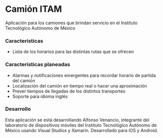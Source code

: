 # Camión ITAM

Aplicación para los camiones que brindan servicio en el Instituto Tecnológico Autónomo de México

### Características

+ Lista de los horarios para las distintas rutas que se ofrecen

### Características planeadas

+ Alarmas y notificaciones emergentes para recordar horario de partida del camión
+ Localización del camión en tiempo real o hacer una aproximación
+ Prever tiempos de llegadas de los distintos transportes
+ Soporte para idioma inglés

### Desarrollo

Esta aplicación se está desarrollando Alfonso Venancio, integrante del laboratorio de dispositivos móviles del Instituto Tecnológico Autónomo de México usando Visual Studios y Xamarin. Desarrollado para iOS y Android.
